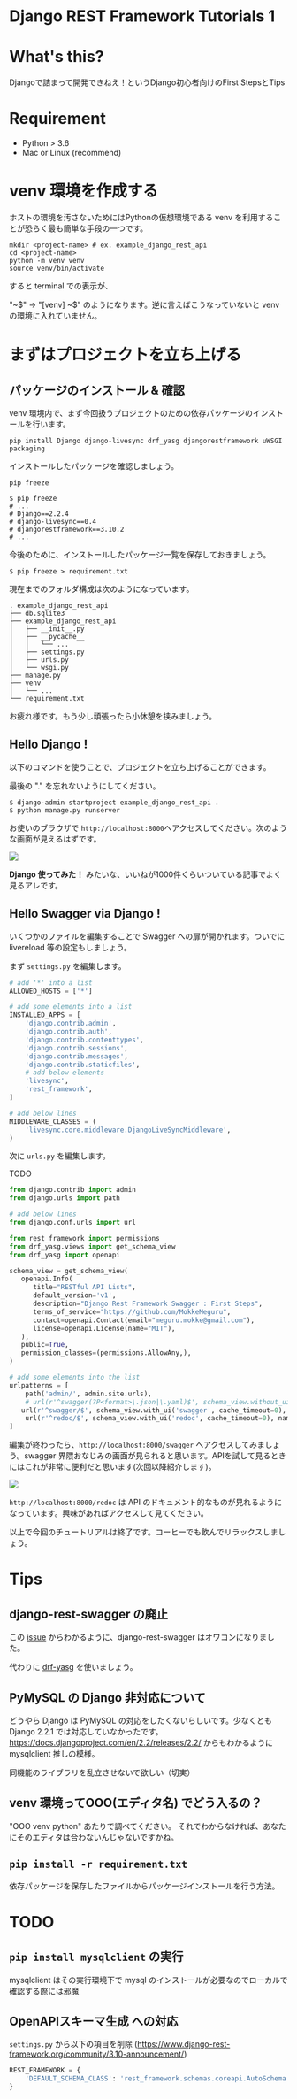 # Django REST Framework Tutorials 1
# What's this?
Djangoで詰まって開発できねえ！というDjango初心者向けのFirst StepsとTips

# Requirement
- Python > 3.6
- Mac or Linux (recommend)

#  venv 環境を作成する
ホストの環境を汚さないためにはPythonの仮想環境である venv を利用することが恐らく最も簡単な手段の一つです。

```shell
mkdir <project-name> # ex. example_django_rest_api
cd <project-name>
python -m venv venv
source venv/bin/activate
```

すると terminal での表示が、

"~$" -> "[venv] ~$" のようになります。逆に言えばこうなっていないと venv の環境に入れていません。

# まずはプロジェクトを立ち上げる
## パッケージのインストール & 確認
venv 環境内で、まず今回扱うプロジェクトのための依存パッケージのインストールを行います。

```shell
pip install Django django-livesync drf_yasg djangorestframework uWSGI packaging
```

インストールしたパッケージを確認しましょう。

```shell
pip freeze
```

```shell
$ pip freeze
# ...
# Django==2.2.4
# django-livesync==0.4
# djangorestframework==3.10.2
# ...
```

今後のために、インストールしたパッケージ一覧を保存しておきましょう。

```shell
$ pip freeze > requirement.txt
```

現在までのフォルダ構成は次のようになっています。

```
. example_django_rest_api
├── db.sqlite3
├── example_django_rest_api
│   ├── __init__.py
│   ├── __pycache__
│   │   └── ...
│   ├── settings.py
│   ├── urls.py
│   └── wsgi.py
├── manage.py
├── venv
│   └── ...
└── requirement.txt
```

お疲れ様です。もう少し頑張ったら小休憩を挟みましょう。
## Hello Django !
以下のコマンドを使うことで、プロジェクトを立ち上げることができます。

最後の "." を忘れないようにしてください。

```shell
$ django-admin startproject example_django_rest_api .
$ python manage.py runserver
```

お使いのブラウザで `http://localhost:8000`へアクセスしてください。次のような画面が見えるはずです。


![](./img/django-first-step.png)

**Django 使ってみた！** みたいな、いいねが1000件くらいついている記事でよく見るアレです。
## Hello Swagger via Django !
いくつかのファイルを編集することで Swagger への扉が開かれます。ついでに livereload 等の設定もしましょう。

まず `settings.py` を編集します。

```python
# add '*' into a list
ALLOWED_HOSTS = ['*']

# add some elements into a list
INSTALLED_APPS = [
    'django.contrib.admin',
    'django.contrib.auth',
    'django.contrib.contenttypes',
    'django.contrib.sessions',
    'django.contrib.messages',
    'django.contrib.staticfiles',
    # add below elements
    'livesync',
    'rest_framework',
]

# add below lines
MIDDLEWARE_CLASSES = (
    'livesync.core.middleware.DjangoLiveSyncMiddleware',
)
```

次に `urls.py` を編集します。

TODO
```python
from django.contrib import admin
from django.urls import path

# add below lines
from django.conf.urls import url

from rest_framework import permissions
from drf_yasg.views import get_schema_view
from drf_yasg import openapi

schema_view = get_schema_view(
   openapi.Info(
      title="RESTful API Lists",
      default_version='v1',
      description="Django Rest Framework Swagger : First Steps",
      terms_of_service="https://github.com/MokkeMeguru",
      contact=openapi.Contact(email="meguru.mokke@gmail.com"),
      license=openapi.License(name="MIT"),
   ),
   public=True,
   permission_classes=(permissions.AllowAny,),
)

# add some elements into the list
urlpatterns = [
    path('admin/', admin.site.urls),
    # url(r'^swagger(?P<format>\.json|\.yaml)$', schema_view.without_ui(cache_timeout=0), name='schema-json'),
   url(r'^swagger/$', schema_view.with_ui('swagger', cache_timeout=0), name='schema-swagger-ui'),
    url(r'^redoc/$', schema_view.with_ui('redoc', cache_timeout=0), name='schema-redoc'),
]
```

編集が終わったら、`http://localhost:8000/swagger` へアクセスしてみましょう。swagger 界隈おなじみの画面が見られると思います。APIを試して見るときにはこれが非常に便利だと思います(次回以降紹介します)。

![](./img/django-swagger-first-step.png)

`http://localhost:8000/redoc` は API のドキュメント的なものが見れるようになっています。興味があればアクセスして見てください。

以上で今回のチュートリアルは終了です。コーヒーでも飲んでリラックスしましょう。
# Tips
## django-rest-swagger の廃止
この [issue](https://github.com/marcgibbons/django-rest-swagger/issues/808) からわかるように、django-rest-swagger はオワコンになりました。

代わりに [drf-yasg](https://github.com/axnsan12/drf-yasg#quickstart) を使いましょう。
## PyMySQL の Django 非対応について
どうやら Django は PyMySQL の対応をしたくないらしいです。少なくとも Django 2.2.1 では対応していなかったです。https://docs.djangoproject.com/en/2.2/releases/2.2/ からもわかるように mysqlclient 推しの模様。

同機能のライブラリを乱立させないで欲しい（切実）
## venv 環境ってOOO(エディタ名) でどう入るの？
"OOO venv python" あたりで調べてください。 それでわからなければ、あなたにそのエディタは合わないんじゃないですかね。

## `pip install -r requirement.txt`
依存パッケージを保存したファイルからパッケージインストールを行う方法。

# TODO
## `pip install mysqlclient` の実行
mysqlclient はその実行環境下で mysql のインストールが必要なのでローカルで確認する際には邪魔

## OpenAPIスキーマ生成 への対応
`settings.py` から以下の項目を削除 (https://www.django-rest-framework.org/community/3.10-announcement/)

```python
REST_FRAMEWORK = {
    'DEFAULT_SCHEMA_CLASS': 'rest_framework.schemas.coreapi.AutoSchema'
}
```

